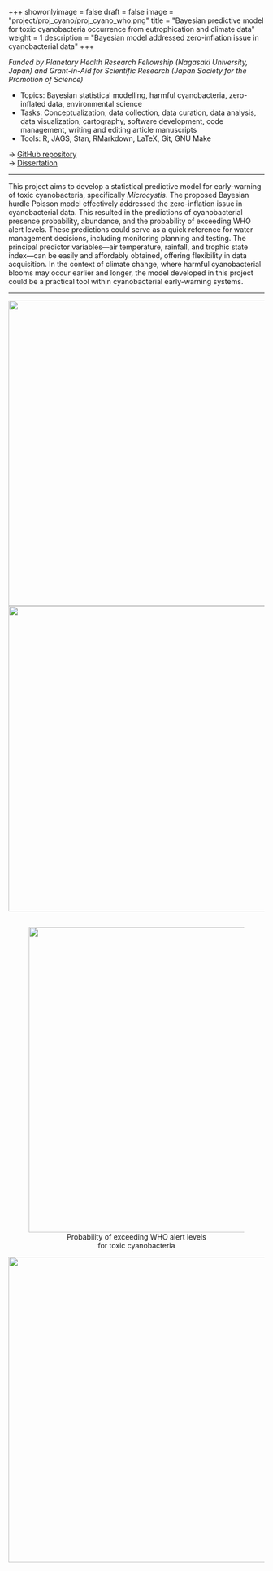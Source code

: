 +++
showonlyimage = false
draft = false
image = "project/proj_cyano/proj_cyano_who.png"
title = "Bayesian predictive model for toxic cyanobacteria occurrence from eutrophication and climate data"
weight = 1
description = "Bayesian model addressed zero-inflation issue in cyanobacterial data"
+++

*Funded by Planetary Health Research Fellowship (Nagasaki University, Japan) and Grant-in-Aid for Scientific Research (Japan Society for the Promotion of Science)*

- Topics: Bayesian statistical modelling, harmful cyanobacteria, zero-inflated data, environmental science
- Tasks: Conceptualization, data collection, data curation, data analysis, data visualization, cartography, software development, code management, writing and editing article manuscripts
- Tools: R, JAGS, Stan, RMarkdown, LaTeX, Git, GNU Make

→ <a href="https://github.com/le-huynh/cyano_bayesian_model" target="_blank">GitHub repository</a>  
→ <a href="https://nagasaki-u.repo.nii.ac.jp/records/28153" target="_blank">Dissertation</a>  

<hr>

This project aims to develop a statistical predictive model for early-warning of toxic cyanobacteria, specifically *Microcystis*. 
The proposed Bayesian hurdle Poisson model effectively addressed the zero-inflation issue in cyanobacterial data. 
This resulted in the predictions of cyanobacterial presence probability, abundance, and the probability of exceeding WHO alert levels. 
These predictions could serve as a quick reference for water management decisions, including monitoring planning and testing. 
The principal predictor variables—air temperature, rainfall, and trophic state index—can be easily and affordably obtained, offering flexibility in data acquisition. 
In the context of climate change, where harmful cyanobacterial blooms may occur earlier and longer, the model developed in this project could be a practical tool within cyanobacterial early-warning systems.  

<hr>

</div>

<div class="row">
  <div class="col-md-6" markdown="1">
  <img height="600px" class="center-block" src="../proj_cyano_logit.png">
  </div>
  
  <div class="col-md-6" markdown="1">
  <img height="600px" class="center-block" src="../proj_cyano_abundance.png">
  </div>

</div>

<br>

<div class="row">
  <div class="col-md-6" markdown="1">
  <figure>
  <img height="600px" class="center-block" src="../proj_cyano_who.png" />
  <figcaption align="center">Probability of exceeding WHO alert levels <br> for toxic cyanobacteria</figcaption>
  </figure>

  </div>
  
  <div class="col-md-6" markdown="1">
  <img height="600px" class="center-block" src="../proj_cyano_map_naga.png">
  </div>








